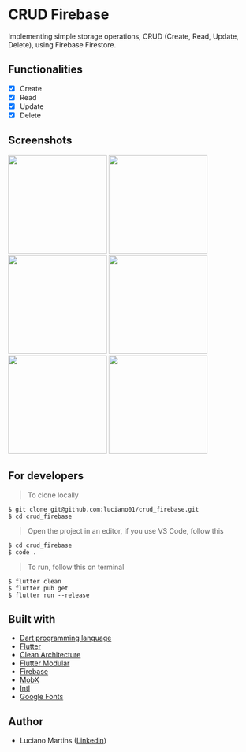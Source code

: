# CRUD Firebase
Implementing simple storage operations, CRUD (Create, Read, Update, Delete), using Firebase Firestore.

## Functionalities
- [x] Create
- [x] Read
- [x] Update
- [x] Delete

## Screenshots
<p float="left">
  <img width="200" src="https://github.com/luciano01/crud_firebase/blob/master/assets/screenshots/Launch.png"> 
  <img width="200" src="https://github.com/luciano01/crud_firebase/blob/master/assets/screenshots/Empty.png">
  <img width="200" src="https://github.com/luciano01/crud_firebase/blob/master/assets/screenshots/Home.png"> 
  <img width="200" src="https://github.com/luciano01/crud_firebase/blob/master/assets/screenshots/Create.png"> 
  <img width="200" src="https://github.com/luciano01/crud_firebase/blob/master/assets/screenshots/Create.png"> 
  <img width="200" src="https://github.com/luciano01/crud_firebase/blob/master/assets/screenshots/Update.png">
</p>

## For developers
> To clone locally
```
$ git clone git@github.com:luciano01/crud_firebase.git
$ cd crud_firebase
```
> Open the project in an editor, if you use VS Code, follow this
```
$ cd crud_firebase
$ code .
```
> To run, follow this on terminal
```
$ flutter clean
$ flutter pub get
$ flutter run --release
```

## Built with
- [Dart programming language](https://dart.dev/)
- [Flutter](https://flutter.dev/)
- [Clean Architecture](https://blog.cleancoder.com/uncle-bob/2012/08/13/the-clean-architecture.html)
- [Flutter Modular](https://pub.dev/packages/flutter_modular)
- [Firebase](https://firebase.google.com/?hl=pt-br)
- [MobX](https://pub.dev/packages/mobx)
- [Intl](https://pub.dev/packages/intl)
- [Google Fonts](https://pub.dev/packages/google_fonts)

## Author
- Luciano Martins ([Linkedin](https://br.linkedin.com/in/luciano01))